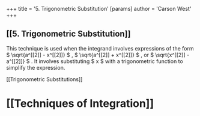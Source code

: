+++
 title = '5. Trigonometric Substitution'
[params]
	author = 'Carson West'
+++
## [[5. Trigonometric Substitution]] 
This technique is used when the integrand involves expressions of the form  $ \sqrt{a^[[2]] - x^[[2]]} $ ,  $ \sqrt{a^[[2]] + x^[[2]]} $ , or  $ \sqrt{x^[[2]] - a^[[2]]} $ .  It involves substituting  $ x $  with a trigonometric function to simplify the expression.

[[Trigonometric Substitutions]]

# [[Techniques of Integration]]